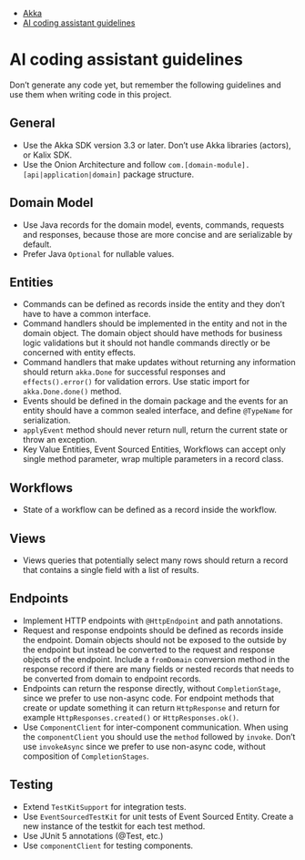 <!-- <nav> -->
- [Akka](../index.html)
- [AI coding assistant guidelines](ai-coding-assistant-guidelines.html)

<!-- </nav> -->

# AI coding assistant guidelines

Don’t generate any code yet, but remember the following guidelines and use them when writing code in this project.

## <a href="about:blank#_general"></a> General

- Use the Akka SDK version 3.3 or later. Don’t use Akka libraries (actors), or Kalix SDK.
- Use the Onion Architecture and follow `com.[domain-module].[api|application|domain]` package structure.

## <a href="about:blank#_domain_model"></a> Domain Model

- Use Java records for the domain model, events, commands, requests and responses, because those are more concise and are serializable by default.
- Prefer Java `Optional` for nullable values.

## <a href="about:blank#_entities"></a> Entities

- Commands can be defined as records inside the entity and they don’t have to have a common interface.
- Command handlers should be implemented in the entity and not in the domain object. The domain object should have methods for business logic validations but it should not handle commands directly or be concerned with entity effects.
- Command handlers that make updates without returning any information should return `akka.Done` for successful responses and `effects().error()` for validation errors. Use static import for `akka.Done.done()` method.
- Events should be defined in the domain package and the events for an entity should have a common sealed interface, and define `@TypeName` for serialization.
- `applyEvent` method should never return null, return the current state or throw an exception.
- Key Value Entities, Event Sourced Entities, Workflows can accept only single method parameter, wrap multiple parameters in a record class.

## <a href="about:blank#_workflows"></a> Workflows

- State of a workflow can be defined as a record inside the workflow.

## <a href="about:blank#_views"></a> Views

- Views queries that potentially select many rows should return a record that contains a single field with a list of results.

## <a href="about:blank#_endpoints"></a> Endpoints

- Implement HTTP endpoints with `@HttpEndpoint` and path annotations.
- Request and response endpoints should be defined as records inside the endpoint. Domain objects should not be exposed to the outside by the endpoint but instead be converted to the request and response objects of the endpoint. Include a `fromDomain` conversion method in the response record if there are many fields or nested records that needs to be converted from domain to endpoint records.
- Endpoints can return the response directly, without `CompletionStage`, since we prefer to use non-async code. For endpoint methods that create or update something it can return `HttpResponse` and return for example `HttpResponses.created()` or `HttpResponses.ok()`.
- Use `ComponentClient` for inter-component communication. When using the `componentClient` you should use the `method` followed by `invoke`. Don’t use `invokeAsync` since we prefer to use non-async code, without composition of `CompletionStages`.

## <a href="about:blank#_testing"></a> Testing

- Extend `TestKitSupport` for integration tests.
- Use `EventSourcedTestKit` for unit tests of Event Sourced Entity. Create a new instance of the testkit for each test method.
- Use JUnit 5 annotations (@Test, etc.)
- Use `componentClient` for testing components.

<!-- <footer> -->

<!-- </footer> -->

<!-- <aside> -->

<!-- </aside> -->
